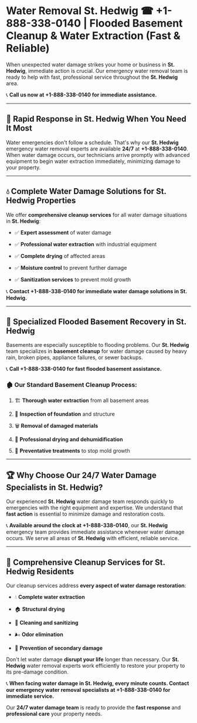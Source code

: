 # Water Removal St. Hedwig ☎ +1-888-338-0140 | Flooded Basement Cleanup & Water Extraction (Fast & Reliable)

When unexpected water damage strikes your home or business in **St. Hedwig**, immediate action is crucial. Our emergency water removal team is ready to help with fast, professional service throughout the **St. Hedwig** area. 

📞 **Call us now at +1-888-338-0140 for immediate assistance.**
---
## 🚀 Rapid Response in St. Hedwig When You Need It Most
Water emergencies don't follow a schedule. That's why our **St. Hedwig** emergency water removal experts are available **24/7** at **+1-888-338-0140**. When water damage occurs, our technicians arrive promptly with advanced equipment to begin water extraction immediately, minimizing damage to your property.
---
## 💧 Complete Water Damage Solutions for St. Hedwig Properties
We offer **comprehensive cleanup services** for all water damage situations in **St. Hedwig**:
- ✅ **Expert assessment** of water damage  
- ✅ **Professional water extraction** with industrial equipment  
- ✅ **Complete drying** of affected areas  
- ✅ **Moisture control** to prevent further damage  
- ✅ **Sanitization services** to prevent mold growth  
📞 **Contact +1-888-338-0140 for immediate water damage solutions in St. Hedwig.**
---
## 🌊 Specialized Flooded Basement Recovery in St. Hedwig
Basements are especially susceptible to flooding problems. Our **St. Hedwig** team specializes in **basement cleanup** for water damage caused by heavy rain, broken pipes, appliance failures, or sewer backups. 
📞 **Call +1-888-338-0140 for fast flooded basement assistance.**
### 🏚️ Our Standard Basement Cleanup Process:
1. 🏗️ **Thorough water extraction** from all basement areas  
2. 🔎 **Inspection of foundation** and structure  
3. 🗑️ **Removal of damaged materials**  
4. 💨 **Professional drying and dehumidification**  
5. 🚫 **Preventative treatments** to stop mold growth  
---
## 🏆 Why Choose Our 24/7 Water Damage Specialists in St. Hedwig?
Our experienced **St. Hedwig** water damage team responds quickly to emergencies with the right equipment and expertise. We understand that **fast action** is essential to minimize damage and restoration costs.
📞 **Available around the clock at +1-888-338-0140**, our **St. Hedwig** emergency team provides immediate assistance whenever water damage occurs. We serve all areas of **St. Hedwig** with efficient, reliable service.
---
## 🧹 Comprehensive Cleanup Services for St. Hedwig Residents
Our cleanup services address **every aspect of water damage restoration**:
- 💧 **Complete water extraction**  
- 🏠 **Structural drying**  
- 🧼 **Cleaning and sanitizing**  
- 🌬️ **Odor elimination**  
- 🚫 **Prevention of secondary damage**  
Don't let water damage **disrupt your life** longer than necessary. Our **St. Hedwig** water removal experts work efficiently to restore your property to its pre-damage condition.
📞 **When facing water damage in St. Hedwig, every minute counts. Contact our emergency water removal specialists at +1-888-338-0140 for immediate service.**
Our **24/7 water damage team** is ready to provide the **fast response** and **professional care** your property needs.
